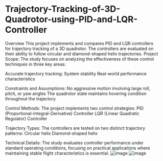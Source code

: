 # Trajectory-Tracking-of-3D-Quadrotor-using-PID-and-LQR-Controller
Overview
This project implements and compares PID and LQR controllers for trajectory tracking of a 3D quadrotor. The controllers are evaluated on their ability to follow circular and diamond-shaped helix trajectories.
Project Scope: The study focuses on analyzing the effectiveness of these control techniques in three key areas:

Accurate trajectory tracking:
System stability
Real-world performance characteristics

Constraints and Assumptions:
No aggressive motion involving large roll, pitch, or yaw angles
The quadrotor state maintains hovering condition throughout the trajectory

Control Methods:
The project implements two control strategies:
PID (Proportional-Integral-Derivative) Controller
LQR (Linear Quadratic Regulator) Controller

Trajectory Types:
The controllers are tested on two distinct trajectory patterns:
Circular helix
Diamond-shaped helix

Technical Details:
The study evaluates controller performance under standard operating conditions, focusing on practical applications where maintaining stable flight characteristics is essential.
![image](https://github.com/user-attachments/assets/bfc371a7-05c9-45a8-a6b2-fab051a75c3c)
![image](https://github.com/user-attachments/assets/cafb91a5-b7ff-46a2-92a4-6603132b7b2d)



